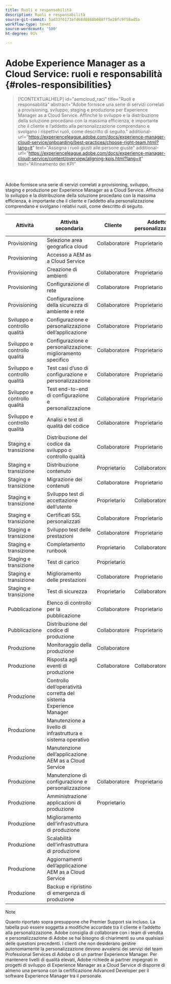 ```yaml
---
title: Ruoli e responsabilità
description: Ruoli e responsabilità
source-git-commit: 5ad33f0173afd68d8868b088ff5e20fc9f58ad5a
workflow-type: tm+mt
source-wordcount: '500'
ht-degree: 91%

---
```



# Adobe Experience Manager as a Cloud Service: ruoli e responsabilità {#roles-responsibilities}

>[!CONTEXTUALHELP]
>id="aemcloud_raci"
>title="Ruoli e responsabilità"
>abstract="Adobe fornisce una serie di servizi correlati a provisioning, sviluppo, staging e produzione per Experience Manager as a Cloud Service. Affinché lo sviluppo e la distribuzione della soluzione procedano con la massima efficienza, è importante che il cliente e l’addetto alla personalizzazione comprendano e svolgano i rispettivi ruoli, come descritto di seguito."
>additional-url="https://experienceleague.adobe.com/docs/experience-manager-cloud-service/onboarding/best-practices/choose-right-team.html?lang=it" text="Assegna i ruoli giusti alle persone giuste"
>additional-url="https://experienceleague.adobe.com/docs/experience-manager-cloud-service/content/overview/aligning-kpis.html?lang=it" text="Allineamento dei KPI"

<br></br>
Adobe fornisce una serie di servizi correlati a provisioning, sviluppo, staging e produzione per Experience Manager as a Cloud Service. Affinché lo sviluppo e la distribuzione della soluzione procedano con la massima efficienza, è importante che il cliente e l’addetto alla personalizzazione comprendano e svolgano i relativi ruoli, come descritto di seguito.


| Attività | Attività secondaria | Cliente | Addetto personalizzazione | Adobe | Funzionalità di Cloud Manager |
|---------------------------------|-------------------------------------------------------|-------------|-------------|---------|-----------------------------|
| Provisioning | Selezione area geografica cloud | Collaboratore | Proprietario | Consulente | Sì |
| Provisioning | Accesso a AEM as a Cloud Service |             |             | Proprietario | Sì |
| Provisioning | Creazione di ambienti | Collaboratore | Proprietario | Consulente | Sì |
| Provisioning | Configurazione di rete | Collaboratore | Proprietario | Consulente | Sì |
| Provisioning | Configurazione della sicurezza di ambiente e rete | Collaboratore | Proprietario | Consulente | Sì |
| Sviluppo e controllo qualità | Configurazione e personalizzazione dell’applicazione | Collaboratore | Proprietario |         |                             |
| Sviluppo e controllo qualità | Configurazione e personalizzazione: miglioramento specifico | Collaboratore | Proprietario |         |                             |
| Sviluppo e controllo qualità | Test casi d’uso di configurazione e personalizzazione | Collaboratore | Proprietario |         |                             |
| Sviluppo e controllo qualità | Test end-to-end di configurazione e personalizzazione | Collaboratore | Proprietario |         |                             |
| Sviluppo e controllo qualità | Analisi e test di qualità del codice | Collaboratore | Proprietario | Consulente | Sì |
| Staging e transizione | Distribuzione del codice da sviluppo o controllo qualità | Collaboratore | Proprietario | Consulente | Sì |
| Staging e transizione | Distribuzione contenuto | Proprietario | Collaboratore |         |                             |
| Staging e transizione | Migrazione dei contenuti | Collaboratore | Proprietario |         |                             |
| Staging e transizione | Sviluppo test di accettazione dell’utente | Proprietario | Collaboratore |         |                             |
| Staging e transizione | Certificati SSL personalizzati | Collaboratore | Proprietario | Consulente | Sì |
| Staging e transizione | Sviluppo test delle prestazioni | Collaboratore | Proprietario |         |                             |
| Staging e transizione | Completamento runbook | Proprietario | Collaboratore |         |                             |
| Staging e transizione | Test di carico | Proprietario |             |         |                             |
| Staging e transizione | Miglioramento delle prestazioni | Collaboratore | Proprietario |         |                             |
| Staging e transizione | Test di sicurezza | Proprietario | Collaboratore |         |                             |
| Pubblicazione | Elenco di controllo per la pubblicazione | Collaboratore | Proprietario |         |                             |
| Pubblicazione | Distribuzione del codice di produzione | Collaboratore | Proprietario | Consulente | Sì |
| Produzione | Monitoraggio della produzione | Collaboratore |             | Proprietario |                             |
| Produzione | Risposta agli eventi di produzione | Collaboratore | Collaboratore | Proprietario |                             |
| Produzione | Controllo dell’operatività corretta del sistema Experience Manager |             |             | Proprietario |                             |
| Produzione | Manutenzione a livello di infrastruttura e sistema operativo |             |             | Proprietario |                             |
| Produzione | Manutenzione dell’applicazione AEM as a Cloud Service |             |             | Proprietario |                             |
| Produzione | Manutenzione di configurazione e personalizzazione | Collaboratore | Proprietario |         |                             |
| Produzione | Amministrazione applicazioni di produzione | Proprietario |             |         |                             |
| Produzione | Miglioramento dell’infrastruttura di produzione |             |             | Proprietario |                             |
| Produzione | Scalabilità dell’infrastruttura di produzione |             |             | Proprietario |                             |
| Produzione | Aggiornamenti dell’applicazione AEM as a Cloud Service |             |             | Proprietario |                             |
| Produzione | Backup e ripristino di emergenza di produzione |             |             | Proprietario |                             |

>[!NOTE]
>
> Quanto riportato sopra presuppone che Premier Support sia incluso. La tabella può essere soggetta a modifiche accordate tra il cliente e l’addetto alla personalizzazione. Adobe consiglia di collaborare con i team di vendita e personalizzazione di Adobe se hai bisogno di chiarimenti su una qualsiasi delle questioni precedenti.
> I clienti che non desiderano gestire autonomamente la personalizzazione devono avvalersi dei servizi del team Professional Services di Adobe o di un partner Experience Manager.
>Per mantenere livelli di qualità elevati, Adobe richiede ai partner impegnati in progetti di sviluppo di Experience Manager as a Cloud Service di disporre di almeno una persona con la certificazione Advanced Developer per il software Experience Manager tra il personale.
